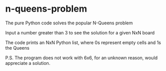 # n-queens-problem
The pure Python code solves the popular N-Queens problem

Input a number greater than 3 to see the solution for a given NxN board

The code prints an NxN Python list, where 0s represent empty cells and 1s the Queens

P.S.
The program does not work with 6x6, for an unknown reason, would appreciate a solution.
